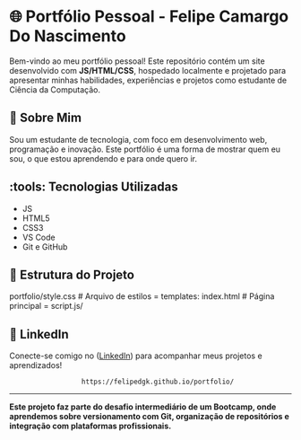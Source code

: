 # :globe_with_meridians: Portfólio Pessoal - Felipe Camargo Do Nascimento

Bem-vindo ao meu portfólio pessoal! Este repositório contém um site desenvolvido com **JS/HTML/CSS**, hospedado localmente e projetado para apresentar minhas habilidades, experiências e projetos como estudante de Ciência da Computação.

## :brain: Sobre Mim

Sou um estudante de tecnologia, com foco em desenvolvimento web, programação e inovação. Este portfólio é uma forma de mostrar quem eu sou, o que estou aprendendo e para onde quero ir.

## :tools: Tecnologias Utilizadas

- JS
- HTML5
- CSS3
- VS Code
- Git e GitHub

## :file_folder: Estrutura do Projeto
portfolio/style.css # Arquivo de estilos = templates: index.html # Página principal = script.js/

## :link: LinkedIn

Conecte-se comigo no ([LinkedIn](https://www.linkedin.com/in/felipe-camargo-do-nascimento-a83089248/)) para acompanhar meus projetos e aprendizados!

                      https://felipedgk.github.io/portfolio/

---

**Este projeto faz parte do desafio intermediário de um Bootcamp, onde aprendemos sobre versionamento com Git, organização de repositórios e integração com plataformas profissionais.**
